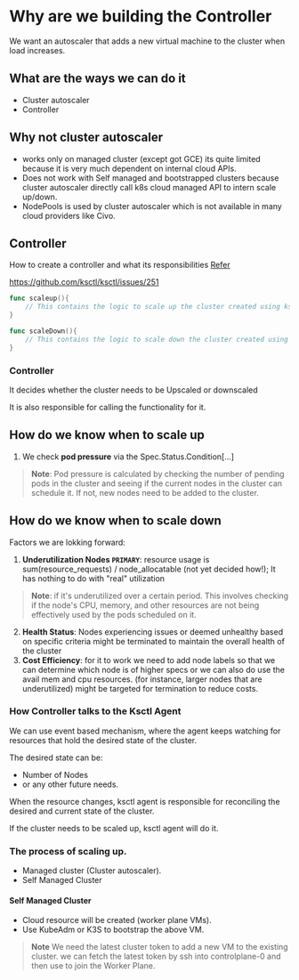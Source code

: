 # Why are we building the Controller

We want an autoscaler that adds a new virtual machine to the cluster when load increases.

## What are the ways we can do it

- Cluster autoscaler
- Controller

## Why not cluster autoscaler

- works only on managed cluster (except got GCE) its quite limited because it is very much dependent on internal cloud APIs.
- Does not work with Self managed and bootstrapped clusters because cluster autoscaler directly call k8s cloud managed API to intern scale up/down.
- NodePools is used by cluster autoscaler which is not available in many cloud providers like Civo.

## Controller
How to create a controller and what its responsibilities [Refer](https://docs.google.com/document/d/1X7LHlwRENBGIEFDyozRippI-xorBTqOGVjiDeGjYAMI/edit#heading=h.1ye78yl9eiil)

https://github.com/ksctl/ksctl/issues/251

```go
func scaleup(){
    // This contains the logic to scale up the cluster created using ksctl.
}

func scaleDown(){
    // This contains the logic to scale down the cluster created using ksctl.
}
```

### Controller

It decides whether the cluster needs to be Upscaled or downscaled

It is also responsible for calling the functionality for it.

## How do we know when to scale up

1. We check **pod pressure** via the Spec.Status.Condition[\...\]
> **Note**: Pod pressure is calculated by checking the number of pending pods in the cluster and seeing if the current nodes in the cluster can schedule it. If not, new nodes need to be added to the cluster.

## How do we know when to scale down
Factors we are lokking forward:
1. **Underutilization Nodes `PRIMARY`**: resource usage is sum(resource_requests) / node_allocatable (not yet decided how!); It has nothing to do with "real" utilization
> **Note**: if it's underutilized over a certain period. This involves checking if the node's CPU, memory, and other resources are not being effectively used by the pods scheduled on it.
2. **Health Status**: Nodes experiencing issues or deemed unhealthy based on specific criteria might be terminated to maintain the overall health of the cluster
3. **Cost Efficiency**: for it to work we need to add node labels so that we can determine which node is of higher specs or we can also do use the avail mem and cpu resources.  (for instance, larger nodes that are underutilized) might be targeted for termination to reduce costs.

### How Controller talks to the Ksctl Agent

We can use event based mechanism, where the agent keeps watching for resources that hold the desired state of the cluster.

The desired state can be:
- Number of Nodes
- or any other future needs.

When the resource changes, ksctl agent is responsible for reconciling the desired and current state of the cluster.

If the cluster needs to be scaled up, ksctl agent will do it.

### The process of scaling up.

- Managed cluster (Cluster autoscaler).
- Self Managed Cluster

#### Self Managed Cluster

- Cloud resource will be created (worker plane VMs).
- Use KubeAdm or K3S to bootstrap the above VM.
> **Note**
> We need the latest cluster token to add a new VM to the existing cluster.
> we can fetch the latest token by ssh into controlplane-0 and then use to join the Worker Plane.